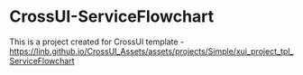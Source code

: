 # CrossUI-ServiceFlowchart
This is a project created for CrossUI template - https://linb.github.io/CrossUI_Assets/assets/projects/Simple/xui_project_tpl_ServiceFlowchart
